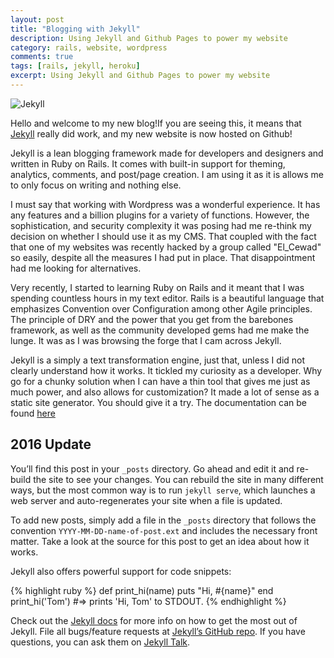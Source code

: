 ```yaml
---
layout: post
title: "Blogging with Jekyll"
description: Using Jekyll and Github Pages to power my website
category: rails, website, wordpress
comments: true
tags: [rails, jekyll, heroku]
excerpt: Using Jekyll and Github Pages to power my website
---
```

<div class="featured-image">
	<img src="http://jekyllrb.com/img/logo-2x.png" alt="Jekyll">
</div>

Hello and welcome to my new blog!If you are seeing this, it means that <a href="http://jekyllbootstrap.com/">Jekyll</a> really did work, and my new website is now hosted on Github!

Jekyll is a lean blogging framework made for developers and designers and written in Ruby on Rails. It  comes with built-in support for theming, analytics, comments, and post/page creation. I am using it as it is allows me to only focus on writing and nothing else.

I must say that working with Wordpress was a wonderful experience. It has any features and a billion plugins for a variety of functions. However, the sophistication, and security complexity it was posing had me re-think my decision on whether I should use it as my CMS. That coupled with the fact that one of my websites was recently hacked by a group called "El_Cewad" so easily, despite all the measures I had put in place. That disappointment had me looking for alternatives.

Very recently, I started to learning Ruby on Rails and it meant that I was spending countless hours in my text editor. Rails is a beautiful language that emphasizes Convention over Configuration among other Agile principles. The principle of DRY and the power that you get from the barebones framework, as well as the community developed gems had me make the lunge. It was as I was browsing the forge that I cam across Jekyll.

Jekyll is a simply a text transformation engine, just that, unless I did not clearly understand how it works. It tickled my curiosity as a developer. Why go for a chunky solution when I can have a thin tool that gives me just as much power, and also allows for customization? It made a lot of sense as a static site generator. You should give it a try. The documentation can be found <a href="http://jekyllbootstrap.com/usage/jekyll-quick-start.html">here</a>

## 2016 Update

You’ll find this post in your `_posts` directory. Go ahead and edit it and re-build the site to see your changes. You can rebuild the site in many different ways, but the most common way is to run `jekyll serve`, which launches a web server and auto-regenerates your site when a file is updated.

To add new posts, simply add a file in the `_posts` directory that follows the convention `YYYY-MM-DD-name-of-post.ext` and includes the necessary front matter. Take a look at the source for this post to get an idea about how it works.

Jekyll also offers powerful support for code snippets:

{% highlight ruby %}
def print_hi(name)
  puts "Hi, #{name}"
end
print_hi('Tom')
#=> prints 'Hi, Tom' to STDOUT.
{% endhighlight %}

Check out the [Jekyll docs][jekyll-docs] for more info on how to get the most out of Jekyll. File all bugs/feature requests at [Jekyll’s GitHub repo][jekyll-gh]. If you have questions, you can ask them on [Jekyll Talk][jekyll-talk].

[jekyll-docs]: http://jekyllrb.com/docs/home
[jekyll-gh]:   https://github.com/jekyll/jekyll
[jekyll-talk]: https://talk.jekyllrb.com/
